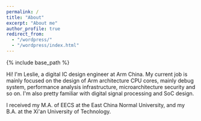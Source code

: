 ```yaml
---
permalink: /
title: "About"
excerpt: "About me"
author_profile: true
redirect_from: 
  - "/wordpress/"
  - "/wordpress/index.html"
---
```


{% include base_path %}

Hi! I'm Leslie, a digital IC design engineer at Arm China. My current job is mainly focused on the design of Arm architecture CPU cores, mainly debug system, performance analysis infrastructure, microarchitecture security and so on. I'm also pretty familiar with digital signal processing and SoC design.

I received my M.A. of EECS at the East China Normal University, and my B.A. at the Xi'an University of Technology. 
